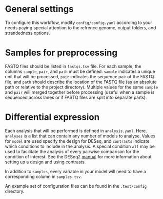 # General settings
To configure this workflow, modify `config/config.yaml` according to your needs paying special attention to the refrence genome, output folders, and strandedness options. 

# Samples for preprocessing
FASTQ files should be listed in `fastqs.tsv` file. For each sample, the columns `sample`, `pair`, and `path` must be defined. `sample` indicates a unique unit that will be processed, `pair` indicates the sequence pair of the FASTQ file, and `path` should describe the location of the FASTQ file (as an absolute path or relative to the project directory). Multiple values for the same `sample` and `pair` will merged together before processing (useful when a sample is sequenced across lanes or if FASTQ files are split into separate parts).     

# Differential expression
Each analysis that will be performed is defined in `analysis.yaml`. Here, `analyses` is a list that can contain any number of models to analyse. Values for `model` are used specify the design for DESeq, and `contrasts` indicate which conditions to include in the analysis. A special condition `all` may be used to facilitate the analysis of every pairwise comparison for the condition of interest. See the DESeq2 [manual](https://bioconductor.org/packages/release/bioc/vignettes/DESeq2/inst/doc/DESeq2.html) for more information about setting up a design and using contrasts.

In addition to `samples`, every variable in your model will need to have a corresponding column in `samples.tsv`.

An example set of configuration files can be found in the `.test/config` directory.
